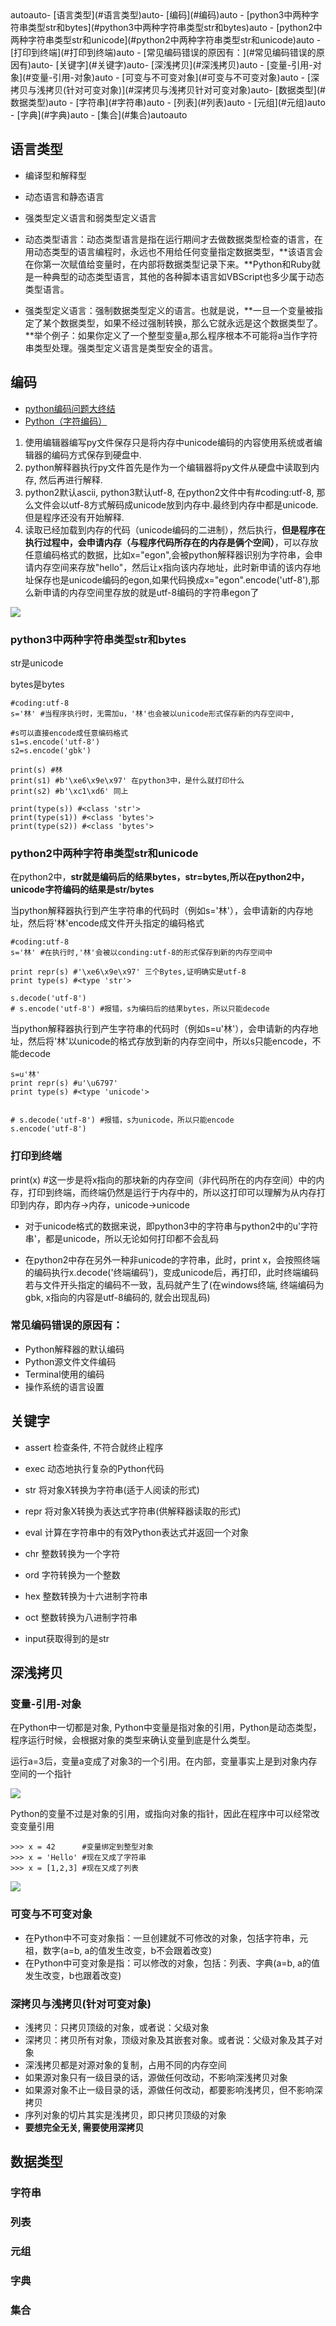 <!-- TOC -->autoauto- [语言类型](#语言类型)auto- [编码](#编码)auto    - [python3中两种字符串类型str和bytes](#python3中两种字符串类型str和bytes)auto    - [python2中两种字符串类型str和unicode](#python2中两种字符串类型str和unicode)auto    - [打印到终端](#打印到终端)auto    - [常见编码错误的原因有：](#常见编码错误的原因有)auto- [关键字](#关键字)auto- [深浅拷贝](#深浅拷贝)auto    - [变量-引用-对象](#变量-引用-对象)auto    - [可变与不可变对象](#可变与不可变对象)auto    - [深拷贝与浅拷贝(针对可变对象)](#深拷贝与浅拷贝针对可变对象)auto- [数据类型](#数据类型)auto    - [字符串](#字符串)auto    - [列表](#列表)auto    - [元组](#元组)auto    - [字典](#字典)auto    - [集合](#集合)autoauto<!-- /TOC -->

## 语言类型
- 编译型和解释型
- 动态语言和静态语言
- 强类型定义语言和弱类型定义语言

- 动态类型语言：动态类型语言是指在运行期间才去做数据类型检查的语言，在用动态类型的语言编程时，永远也不用给任何变量指定数据类型，**该语言会在你第一次赋值给变量时，在内部将数据类型记录下来。**Python和Ruby就是一种典型的动态类型语言，其他的各种脚本语言如VBScript也多少属于动态类型语言。
- 强类型定义语言：强制数据类型定义的语言。也就是说，**一旦一个变量被指定了某个数据类型，如果不经过强制转换，那么它就永远是这个数据类型了。**举个例子：如果你定义了一个整型变量a,那么程序根本不可能将a当作字符串类型处理。强类型定义语言是类型安全的语言。

## 编码
- [python编码问题大终结](https://www.cnblogs.com/vipchenwei/p/6993788.html)
- [Python（字符编码）](https://www.cnblogs.com/zihe/p/6993891.html)

1. 使用编辑器编写py文件保存只是将内存中unicode编码的内容使用系统或者编辑器的编码方式保存到硬盘中.
2. python解释器执行py文件首先是作为一个编辑器将py文件从硬盘中读取到内存, 然后再进行解释.
3. python2默认ascii, python3默认utf-8, 在python2文件中有#coding:utf-8, 那么文件会以utf-8方式解码成unicode放到内存中.最终到内存中都是unicode. 但是程序还没有开始解释.
4. 读取已经加载到内存的代码（unicode编码的二进制），然后执行，**但是程序在执行过程中，会申请内存（与程序代码所存在的内存是俩个空间）**，可以存放任意编码格式的数据，比如x="egon",会被python解释器识别为字符串，会申请内存空间来存放"hello"，然后让x指向该内存地址，此时新申请的该内存地址保存也是unicode编码的egon,如果代码换成x="egon".encode('utf-8'),那么新申请的内存空间里存放的就是utf-8编码的字符串egon了

![](http://qiniu.rearib.top/20191913/1303-Q.png)

### python3中两种字符串类型str和bytes
str是unicode

bytes是bytes

```
#coding:utf-8
s='林' #当程序执行时，无需加u，'林'也会被以unicode形式保存新的内存空间中,

#s可以直接encode成任意编码格式
s1=s.encode('utf-8')
s2=s.encode('gbk')

print(s) #林
print(s1) #b'\xe6\x9e\x97' 在python3中，是什么就打印什么
print(s2) #b'\xc1\xd6' 同上

print(type(s)) #<class 'str'>
print(type(s1)) #<class 'bytes'>
print(type(s2)) #<class 'bytes'>
```

### python2中两种字符串类型str和unicode
在python2中，**str就是编码后的结果bytes，str=bytes,所以在python2中，unicode字符编码的结果是str/bytes**

当python解释器执行到产生字符串的代码时（例如s='林'），会申请新的内存地址，然后将'林'encode成文件开头指定的编码格式

```
#coding:utf-8
s='林' #在执行时,'林'会被以conding:utf-8的形式保存到新的内存空间中

print repr(s) #'\xe6\x9e\x97' 三个Bytes,证明确实是utf-8
print type(s) #<type 'str'>

s.decode('utf-8')
# s.encode('utf-8') #报错，s为编码后的结果bytes，所以只能decode
```

当python解释器执行到产生字符串的代码时（例如s=u'林'），会申请新的内存地址，然后将'林'以unicode的格式存放到新的内存空间中，所以s只能encode，不能decode

```
s=u'林' 
print repr(s) #u'\u6797'
print type(s) #<type 'unicode'>


# s.decode('utf-8') #报错，s为unicode，所以只能encode
s.encode('utf-8') 
```

### 打印到终端
print(x) #这一步是将x指向的那块新的内存空间（非代码所在的内存空间）中的内存，打印到终端，而终端仍然是运行于内存中的，所以这打印可以理解为从内存打印到内存，即内存->内存，unicode->unicode

- 对于unicode格式的数据来说，即python3中的字符串与python2中的u'字符串'，都是unicode，所以无论如何打印都不会乱码

- 在python2中存在另外一种非unicode的字符串，此时，print x，会按照终端的编码执行x.decode('终端编码')，变成unicode后，再打印，此时终端编码若与文件开头指定的编码不一致，乱码就产生了(在windows终端, 终端编码为gbk, x指向的内容是utf-8编码的, 就会出现乱码)

### 常见编码错误的原因有：
- Python解释器的默认编码
- Python源文件文件编码
- Terminal使用的编码
- 操作系统的语言设置

## 关键字
- assert 检查条件, 不符合就终止程序
- exec 动态地执行复杂的Python代码
- str 将对象X转换为字符串(适于人阅读的形式)
- repr 将对象X转换为表达式字符串(供解释器读取的形式)
- eval 计算在字符串中的有效Python表达式并返回一个对象
- chr 整数转换为一个字符
- ord 字符转换为一个整数
- hex 整数转换为十六进制字符串
- oct 整数转换为八进制字符串

- input获取得到的是str

## 深浅拷贝
### 变量-引用-对象
在Python中一切都是对象, Python中变量是指对象的引用，Python是动态类型，程序运行时候，会根据对象的类型来确认变量到底是什么类型。

运行a=3后，变量a变成了对象3的一个引用。在内部，变量事实上是到对象内存空间的一个指针

![](http://qiniu.rearib.top/20191913/1434-a.png)

Python的变量不过是对象的引用，或指向对象的指针，因此在程序中可以经常改变变量引用

```
>>> x = 42      #变量绑定到整型对象
>>> x = 'Hello' #现在又成了字符串
>>> x = [1,2,3] #现在又成了列表
```
![](http://qiniu.rearib.top/20191913/1436-U.png)

### 可变与不可变对象
- 在Python中不可变对象指：一旦创建就不可修改的对象，包括字符串，元祖，数字(a=b, a的值发生改变，b不会跟着改变)
- 在Python中可变对象是指：可以修改的对象，包括：列表、字典(a=b, a的值发生改变，b也跟着改变)

### 深拷贝与浅拷贝(针对可变对象)
- 浅拷贝：只拷贝顶级的对象，或者说：父级对象
- 深拷贝：拷贝所有对象，顶级对象及其嵌套对象。或者说：父级对象及其子对象
- 深浅拷贝都是对源对象的复制，占用不同的内存空间
- 如果源对象只有一级目录的话，源做任何改动，不影响深浅拷贝对象
- 如果源对象不止一级目录的话，源做任何改动，都要影响浅拷贝，但不影响深拷贝
- 序列对象的切片其实是浅拷贝，即只拷贝顶级的对象
- **要想完全无关, 需要使用深拷贝**

## 数据类型
### 字符串


### 列表


### 元组


### 字典


### 集合







